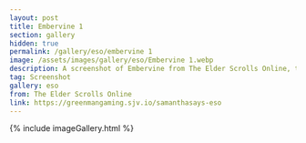 ```yaml
---
layout: post
title: Embervine 1
section: gallery
hidden: true
permalink: /gallery/eso/embervine 1
image: /assets/images/gallery/eso/Embervine 1.webp
description: A screenshot of Embervine from The Elder Scrolls Online, taken by Samantha Says.
tag: Screenshot
gallery: eso
from: The Elder Scrolls Online
link: https://greenmangaming.sjv.io/samanthasays-eso
---
```

{% include imageGallery.html %}